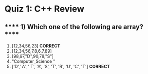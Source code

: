 # Quiz 1: C++ Review

## **** 1) Which one of the following are array? ****
1. [12,34,56,23] ****CORRECT****
2. [12,34,56,7.8,6.7,89]
3. [98,67,"D",90,78,"S"] 
4. "Computer_Science " 
5. ['D',' A', ' T', 'A', 'S', 'T', 'R', 'U', 'C', 'T'] ****CORRECT****



